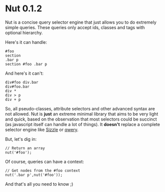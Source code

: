Nut 0.1.2
=========

Nut is a concise query selector engine that just allows you to do extremely simple queries. These queries only accept ids, classes and tags with optional hierarchy.

Here's it can handle:

    #foo
    section
    .bar p
    section #foo .bar p

And here's it can't:

    div#foo div.bar
    div#foo.bar
    div *
    div > p
    div + p

So, all pseudo-classes, attribute selectors and other advanced syntax are not allowed. Nut is __just__ an extreme minimal library that aims to be very light and quick, based on the observation that most selectors could be succinct (as javascript itself can handle a lot of things). It __doesn't__ replace a complete selector engine like [Sizzle](https://github.com/jquery/sizzle) or [qwery](https://github.com/ded/qwery).

But, let's dig in:

    // Return an array
    nut('#foo');

Of course, queries can have a context:

    // Get nodes from the #foo context
    nut('.bar p',nut('#foo'));

And that's all you need to know ;)